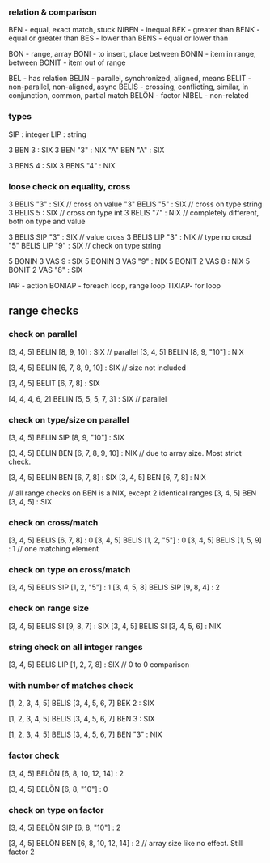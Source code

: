 ### relation & comparison
BEN - equal, exact match, stuck
NIBEN - inequal
BEK - greater than
BENK - equal or greater than
BES - lower than
BENS - equal or lower than

BON - range, array
BONI - to insert, place between
BONIN - item in range, between
BONIT - item out of range

BEL - has relation
BELIN - parallel, synchronized, aligned, means
BELIT - non-parallel, non-aligned, async
BELIS - crossing, conflicting, similar, in conjunction, common, partial match
BELÖN - factor
NIBEL - non-related


### types

SIP : integer
LIP : string

3 BEN 3 : SIX
3 BEN "3" : NIX
"A" BEN "A" : SIX

3 BENS 4 : SIX
3 BENS "4" : NIX

### loose check on equality, cross

3 BELIS "3" : SIX // cross on value
"3" BELIS "5" : SIX // cross on type string
3 BELIS 5 : SIX // cross on type int
3 BELIS "7" : NIX // completely different, both on type and value

3 BELIS SIP "3" : SIX  // value cross
3 BELIS LIP "3" : NIX // type no crosd
"5" BELIS LIP "9" : SIX // check on type string

5 BONIN 3 VAS 9 : SIX
5 BONIN 3 VAS "9" : NIX
5 BONIT 2 VAS 8 : NIX
5 BONIT 2 VAS "8" : SIX

IAP - action
BONIAP - foreach loop, range loop
TIXIAP- for loop

## range checks

### check on parallel

[3, 4, 5] BELIN [8, 9, 10] : SIX // parallel
[3, 4, 5] BELIN [8, 9, "10"] : NIX

[3, 4, 5] BELIN [6, 7, 8, 9, 10] : SIX // size not included

[3, 4, 5] BELIT [6, 7, 8] : SIX

[4, 4, 4, 6, 2] BELIN [5, 5, 5, 7, 3] : SIX // parallel

### check on type/size on parallel
[3, 4, 5] BELIN SIP [8, 9, "10"] : SIX

[3, 4, 5] BELIN BEN [6, 7, 8, 9, 10] : NIX // due to array size. Most strict check.

[3, 4, 5] BELIN BEN [6, 7, 8] : SIX
[3, 4, 5] BEN [6, 7, 8] : NIX

// all range checks on BEN is a NIX, except 2 identical ranges
[3, 4, 5] BEN [3, 4, 5] : SIX

### check on cross/match

[3, 4, 5] BELIS [6, 7, 8] : 0
[3, 4, 5] BELIS [1, 2, "5"] : 0
[3, 4, 5] BELIS [1, 5, 9] : 1 // one matching element

### check on type on cross/match

[3, 4, 5] BELIS SIP [1, 2, "5"] : 1
[3, 4, 5, 8] BELIS SIP [9, 8, 4] : 2

### check on range size

[3, 4, 5] BELIS SI [9, 8, 7] : SIX
[3, 4, 5] BELIS SI [3, 4, 5, 6] : NIX

### string check on all integer ranges

[3, 4, 5] BELIS LIP [1, 2, 7, 8] : SIX
// 0 to 0 comparison

### with number of matches check

[1, 2, 3, 4, 5] BELIS [3, 4, 5, 6, 7] BEK 2 : SIX

[1, 2, 3, 4, 5] BELIS [3, 4, 5, 6, 7] BEN 3 : SIX

[1, 2, 3, 4, 5] BELIS [3, 4, 5, 6, 7] BEN "3" : NIX

### factor check

[3, 4, 5] BELÖN [6, 8, 10, 12, 14] : 2

[3, 4, 5] BELÖN [6, 8, "10"] : 0

### check on type on factor

[3, 4, 5] BELÖN SIP [6, 8, "10"] : 2

[3, 4, 5] BELÖN BEN [6, 8, 10, 12, 14] : 2 // array size like no effect. Still factor 2